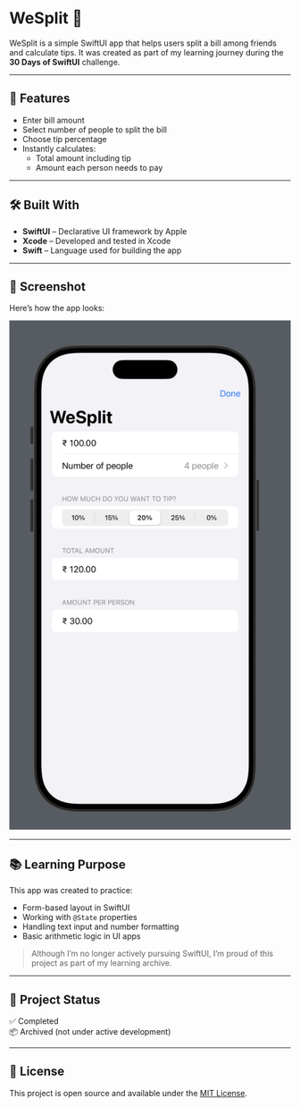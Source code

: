 # WeSplit 🧾

WeSplit is a simple SwiftUI app that helps users split a bill among friends and calculate tips. It was created as part of my learning journey during the **30 Days of SwiftUI** challenge.

---

## 🚀 Features

- Enter bill amount
- Select number of people to split the bill
- Choose tip percentage
- Instantly calculates:
  - Total amount including tip
  - Amount each person needs to pay

---

## 🛠 Built With

- **SwiftUI** – Declarative UI framework by Apple
- **Xcode** – Developed and tested in Xcode
- **Swift** – Language used for building the app

---

## 📸 Screenshot

Here’s how the app looks:

![WeSplit Screenshot](demo.png)

---

## 📚 Learning Purpose

This app was created to practice:
- Form-based layout in SwiftUI
- Working with `@State` properties
- Handling text input and number formatting
- Basic arithmetic logic in UI apps

> Although I’m no longer actively pursuing SwiftUI, I’m proud of this project as part of my learning archive.

---

## 📁 Project Status

✅ Completed  
📦 Archived (not under active development)

---

## 📜 License

This project is open source and available under the [MIT License](LICENSE).

